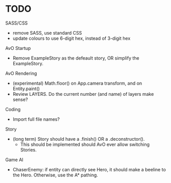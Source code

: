 # TODO

SASS/CSS
- remove SASS, use standard CSS
- update colours to use 6-digit hex, instead of 3-digit hex

AvO Startup
- Remove ExampleStory as the defeault story, OR simplify the ExampleStory.

AvO Rendering
- (experimental) Math.floor() on App.camera transform, and on Entity.paint()
- Review LAYERS. Do the current number (and name) of layers make sense?

Coding
- Import full file names?

Story
- (long term) Story should have a .finish() OR a .deconstructor().
  - This should be implemented should AvO ever allow switching Stories.

Game AI
- ChaserEnemy: if entity can directly see Hero, it should make a beeline to the Hero. Otherwise, use the A* pathing.
